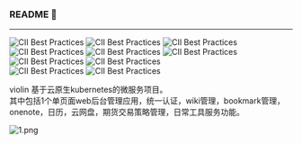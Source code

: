 ### README 👋
---
![CII Best Practices](https://img.shields.io/badge/kubernetes-1.23-brightgreen)
![CII Best Practices](https://img.shields.io/badge/golang-bright)
![CII Best Practices](https://img.shields.io/badge/etcd-3-brightgreen)
![CII Best Practices](https://img.shields.io/badge/Java-11-brightgreen)
![CII Best Practices](https://img.shields.io/badge/Vue3-brightgreen)
![CII Best Practices](https://img.shields.io/badge/typescript-brightgreen)
![CII Best Practices](https://img.shields.io/badge/ElementUI-3-brightgreen)
![CII Best Practices](https://img.shields.io/badge/MongoDB-5.0.7-brightgreen)    
![CII Best Practices](https://img.shields.io/badge/Jenkis-red)
![CII Best Practices](https://img.shields.io/badge/argocd-red)

violin 基于云原生kubernetes的微服务项目。  
其中包括1个单页面web后台管理应用，统一认证，wiki管理，bookmark管理，onenote，日历，云网盘，期货交易策略管理，日常工具服务功能。


![1.png](http://m.qpic.cn/psc?/V54KNTtu0ZgjTn4FNRV82d8gun1Ewdct/bqQfVz5yrrGYSXMvKr.cqdeC3wTKMXcTVmCawoJhR5WhI0GdPDy1ELildMRF5.myVUy0dJr6F.AzO9XV0cLswM5SGFB7QI*w9PPc25rLwuI!/b&bo=fgdSA34HUgMDByI!&rf=viewer_4)
<!--
**simple321vip/simple321vip** is a ✨ _special_ ✨ repository because its `README.md` (this file) appears on your GitHub profile.

Here are some ideas to get you started:

- 🔭 I’m currently working on ...
- 🌱 I’m currently learning ...
- 👯 I’m looking to collaborate on ...
- 🤔 I’m looking for help with ...
- 💬 Ask me about ...
- 📫 How to reach me: ...
- 😄 Pronouns: ...
- ⚡ Fun fact: ...
-->
